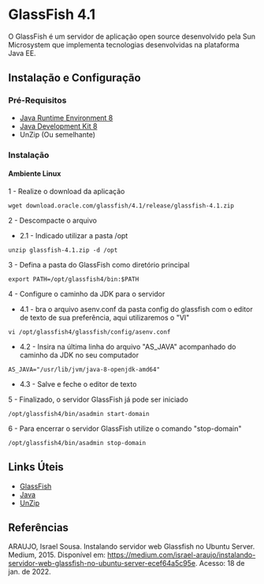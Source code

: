 # GlassFish 4.1

O GlassFish é um servidor de aplicação open source desenvolvido pela Sun Microsystem que implementa tecnologias desenvolvidas na plataforma Java EE.

## Instalação e Configuração

### Pré-Requisitos

* [Java Runtime Environment 8](https://www.java.com/pt-BR/download/manual.jsp)    
* [Java Development Kit 8](https://www.oracle.com/br/java/technologies/javase/javase8-archive-downloads.html)    
* UnZip (Ou semelhante)

### Instalação

#### Ambiente Linux

1 - Realize o download da aplicação
```
wget download.oracle.com/glassfish/4.1/release/glassfish-4.1.zip
```

2 - Descompacte o arquivo
* 2.1 - Indicado utilizar a pasta /opt
```
unzip glassfish-4.1.zip -d /opt
```
3 - Defina a pasta do GlassFish como diretório principal
```
export PATH=/opt/glassfish4/bin:$PATH
```

4 - Configure o caminho da JDK para o servidor 
* 4.1 - bra o arquivo asenv.conf da pasta config do glassfish com o editor de texto de sua preferência, aqui utilizaremos o "VI"
```
vi /opt/glassfish4/glassfish/config/asenv.conf
```
* 4.2 - Insira na última linha do arquivo "AS_JAVA" acompanhado do caminho da JDK no seu computador 
```
AS_JAVA="/usr/lib/jvm/java-8-openjdk-amd64"
```
* 4.3 - Salve e feche o editor de texto


5 - Finalizado, o servidor GlassFish já pode ser iniciado
```
/opt/glassfish4/bin/asadmin start-domain
```

6 - Para encerrar o servidor GlassFish utilize o comando "stop-domain"
```
/opt/glassfish4/bin/asadmin stop-domain
```

## Links Úteis

* [GlassFish](https://javaee.github.io/glassfish/)
* [Java](https://www.java.com/pt-BR/) 
* [UnZip](https://linuxize.com/post/how-to-unzip-files-in-linux/) 

## Referências

ARAUJO, Israel Sousa. Instalando servidor web Glassfish no Ubuntu Server. Medium, 2015. Disponível em: <https://medium.com/israel-araujo/instalando-servidor-web-glassfish-no-ubuntu-server-ecef64a5c95e>. Acesso: 18 de jan. de 2022.
